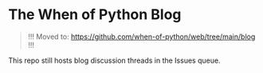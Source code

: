 # The When of Python Blog

> !!! Moved to: https://github.com/when-of-python/web/tree/main/blog !!!

This repo still hosts blog discussion threads in the Issues queue.
